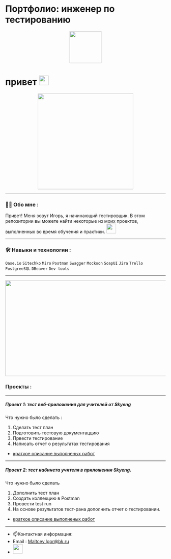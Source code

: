 # Портфолио: инженер по тестированию

<div id="header" align="center">
  <img src="https://media.giphy.com/media/Ll22OhMLAlVDb8UQWe/giphy.gif" width="100"/>
</div>
 <h1>
 привет
  <img src="https://media.giphy.com/media/hvRJCLFzcasrR4ia7z/giphy.gif" width="30px"/>
</h1>

<div align="center">
  <img src="https://media.giphy.com/media/3oKIPEqDGUULpEU0aQ/giphy.gif" height="300"/>
</div>

---

### :man_technologist: Обо мне :
Привет! Меня зовут Игорь, я начинающий тестировщик.
В этом репозитории вы можете найти некоторые из моих проектов, выполненных во время обучения и практики.  <img src="https://media.giphy.com/media/WUlplcMpOCEmTGBtBW/giphy.gif" width="30">

---

### :hammer_and_wrench: Навыки и технологии :
 ``Qase.io``  ``Sitechko``   ``Miro``  ``Postman``  ``Swagger``  ``Mockoon``  ``SoapUI`` 
 ``Jira`` ``Trello``  ``PostgreeSQL``  ``DBeaver``  ``Dev tools``

---

<div align="center">
  <img src="https://media.giphy.com/media/l4WuUJXSe4z6ebAym3/giphy.gif" width="600" height="300"/>
</div>

### Проекты :

---

##### Проект 1: тест веб-приложения для учителей от Skyeng
Что нужно было сделать :
1. Сделать тест план
2. Подготовить тестовую документаццию
3. Првести тестирование
4. Написать отчет о результатах тестирования

- [краткое описание выполненых работ](https://github.com/Igor-Maltcev/QA-tester/blob/main/Project_1/WebSkyeng..md/)

---

 ##### Проект 2: тест кабинета учителя в приложении Skyeng.
Что нужно было сделать
1. Дополнить тест план
2. Создать коллекцию в Postman
3. Провести test run
4. На основе результатов тест-рана дополнить отчет о тестировании.
- [краткое описание выполненых работ](https://github.com/Igor-Maltcev/QA-tester/blob/main/Project_2/CabinetSkyeng.md/)
---

- :mailbox:Контактная информация: 
- Email : Maltcev.Igor@bk.ru
- [<img src="https://upload.wikimedia.org/wikipedia/commons/8/82/Telegram_logo.svg" width="30">](https://t.me/MaltcevIgor/)





